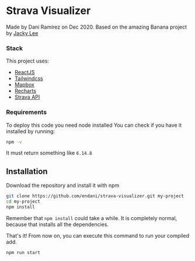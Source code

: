 # Strava Visualizer
Made by Dani Ramírez on Dec 2020. 
Based on the amazing Banana project by [Jacky Lee](https://github.com/aboutjax)

### Stack

This project uses:
- [ReactJS](https://reactjs.org/) 
- [Tailwindcss](https://tailwindcss.com/)
- [Mapbox](https://www.mapbox.com/)
- [Recharts](https://recharts.org/en-US/)
- [Strava API](https://developers.strava.com/)

### Requirements
To deploy this code you need node installed 
You can check if you have it installed by running: 
```bash
npm -v
```
It must return something like `6.14.8`

## Installation
Download the repository and install it with npm 
```bash
git clone https://github.com/endani/strava-visualizer.git my-project
cd my-project
npm install
```

Remember that `npm install` could take a while. It is completely normal, because that installs all the dependencies.

That's it! From now on, you can execute this command to run your compiled add.

```bash
npm run start
```


